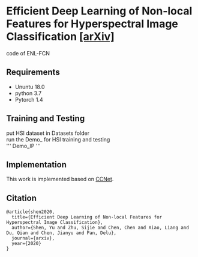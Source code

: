 # Efficient Deep Learning of Non-local Features for Hyperspectral Image Classification [[arXiv]](https://arxiv.org/pdf/2008.00542.pdf)
code of ENL-FCN 
## Requirements
* Ununtu 18.0 
* python 3.7 
* Pytorch 1.4 

## Training and Testing
put HSI dataset in Datasets folder <br>
run the Demo_ for HSI training and testing<br> 
'''
Demo_IP
'''

## Implementation
This work is implemented based on [CCNet](https://github.com/speedinghzl/CCNet/tree/pytorch-1.1).

## Citation
```
@article{shen2020,
  title={Efficient Deep Learning of Non-local Features for Hyperspectral Image Classification},
  author={Shen, Yu and Zhu, Sijie and Chen, Chen and Xiao, Liang and Du, Qian and Chen, Jianyu and Pan, Delu},
  journal={arxiv},
  year={2020}
}
```
